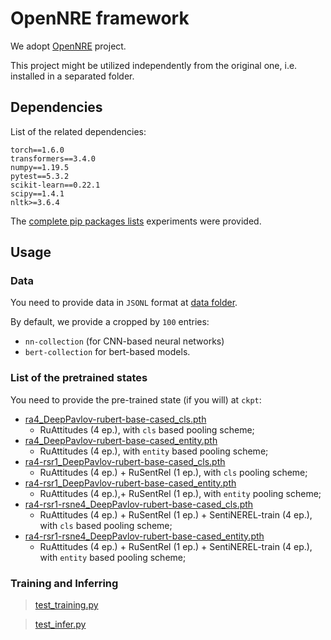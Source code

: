# OpenNRE framework

We adopt [OpenNRE](https://github.com/thunlp/OpenNRE) project.

This project might be utilized independently from the original one, i.e.
installed in a separated folder.

## Dependencies

List of the related dependencies:

```
torch==1.6.0
transformers==3.4.0
numpy==1.19.5
pytest==5.3.2
scikit-learn==0.22.1
scipy==1.4.1
nltk>=3.6.4
```

The [complete pip packages lists](pip-freeze-list.txt) experiments were provided.

## Usage

### Data

You need to provide data in `JSONL` format at [data folder](data).

By default, we provide a cropped by `100` entries:
* `nn-collection` (for CNN-based neural networks)
* `bert-collection` for bert-based models.

### List of the pretrained states

You need to provide the pre-trained state (if you will) at `ckpt`:

* [ra4_DeepPavlov-rubert-base-cased_cls.pth](https://disk.yandex.ru/d/fuGqPNBXPigttQ)
   * RuAttitudes (4 ep.), with `cls` based pooling scheme;
* [ra4_DeepPavlov-rubert-base-cased_entity.pth](https://disk.yandex.ru/d/ep_O-c1YVgu3Dw)
   * RuAttitudes (4 ep.), with `entity` based pooling scheme;
* [ra4-rsr1_DeepPavlov-rubert-base-cased_cls.pth](https://disk.yandex.ru/d/OwA6h5BioA9LOw)
   * RuAttitudes (4 ep.) + RuSentRel (1 ep.), with `cls` pooling scheme;
* [ra4-rsr1_DeepPavlov-rubert-base-cased_entity.pth](https://disk.yandex.ru/d/_SoRgM5pLVgVoQ)
   * RuAttitudes (4 ep.),+ RuSentRel (1 ep.), with `entity` pooling scheme;
* [ra4-rsr1-rsne4_DeepPavlov-rubert-base-cased_cls.pth](https://disk.yandex.ru/d/Ae09HxlKoOodHw) 
   * RuAttitudes (4 ep.) + RuSentRel (1 ep.) + SentiNEREL-train (4 ep.), with `cls` based pooling scheme;
* [ra4-rsr1-rsne4_DeepPavlov-rubert-base-cased_entity.pth](https://disk.yandex.ru/d/5YLbxDBR5EsJvg) 
   * RuAttitudes (4 ep.) + RuSentRel (1 ep.) + SentiNEREL-train (4 ep.), with `entity` based pooling scheme;

### Training and Inferring

> [test_training.py](test_training.py) 

> [test_infer.py](test_infer.py)

